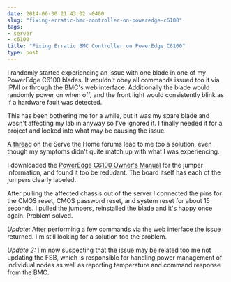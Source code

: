 ```yaml
---
date: 2014-06-30 21:43:02 -0400
slug: "fixing-erratic-bmc-controller-on-poweredge-c6100"
tags:
- server
- c6100
title: "Fixing Erratic BMC Controller on PowerEdge C6100"
type: post
---
```


I randomly started experiencing an issue with one blade in one of my PowerEdge
C6100 blades. It wouldn't obey all commands issued too it via IPMI or through
the BMC's web interface. Additionally the blade would randomly power on when
off, and the front light would consistently blink as if a hardware fault was
detected.

This has been bothering me for a while, but it was my spare blade and wasn't
affecting my lab in anyway so I've ignored it. I finally needed it for a
project and looked into what may be causing the issue.

A [thread][1] on the Serve the Home forums lead to me too a solution, even
though my symptoms didn't quite match up with what I was experiencing.

I downloaded the [PowerEdge C6100 Owner's Manual][2] for the jumper
information, and found it too be redudant. The board itself has each of the
jumpers clearly labeled.

After pulling the affected chassis out of the server I connected the pins for
the CMOS reset, CMOS password reset, and system reset for about 15 seconds. I
pulled the jumpers, reinstalled the blade and it's happy once again. Problem
solved.

*Update:* After performing a few commands via the web interface the issue
returned. I'm still looking for a solution too the problem.

*Update 2:* I'm now suspecting that the issue may be related too me not
updating the FSB, which is responsible for handling power management of
individual nodes as well as reporting temperature and command response from the
BMC.

[1]: http://forums.servethehome.com/index.php?threads/dell-c6100-anyone-brick-a-board-yet.1448/
[2]: http://ftp.dell.com/Manuals/all-products/esuprt_ser_stor_net/esuprt_cloud_products/poweredge-c6100_Owner%27s%20Manual_en-us.pdf

